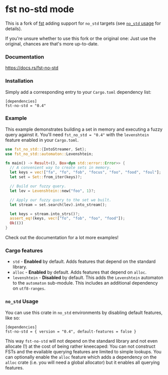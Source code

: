 fst no-std mode
===

This is a fork of [fst](https://github.com/BurntSushi/fst) adding support for `no_std` targets (see [`no_std` usage](#no-std-usage) for details).

If you're unsure whether to use this fork or the original one: Just use the original, chances are that's more up-to-date.

### Documentation

https://docs.rs/fst-no-std

### Installation

Simply add a corresponding entry to your `Cargo.toml` dependency list:

```toml,ignore
[dependencies]
fst-no-std = "0.4"
```

### Example

This example demonstrates building a set in memory and executing a fuzzy query
against it. You'll need `fst_no_std = "0.4"` with the `levenshtein` feature enabled in
your `Cargo.toml`.

```rust
use fst_no_std::{IntoStreamer, Set};
use fst_no_std::automaton::Levenshtein;

fn main() -> Result<(), Box<dyn std::error::Error>> {
  // A convenient way to create sets in memory.
  let keys = vec!["fa", "fo", "fob", "focus", "foo", "food", "foul"];
  let set = Set::from_iter(keys)?;

  // Build our fuzzy query.
  let lev = Levenshtein::new("foo", 1)?;

  // Apply our fuzzy query to the set we built.
  let stream = set.search(lev).into_stream();

  let keys = stream.into_strs()?;
  assert_eq!(keys, vec!["fo", "fob", "foo", "food"]);
  Ok(())
}
```

Check out the documentation for a lot more examples!

### Cargo features

* `std` - **Enabled** by default. Adds features that depend on the standard library.
* `alloc` - **Enabled** by default. Adds features that depend on `alloc`.
* `levenshtein` - **Disabled** by default. This adds the `Levenshtein`
  automaton to the `automaton` sub-module. This includes an additional
  dependency on `utf8-ranges`.

### `no_std` Usage

You can use this crate in `no_std` environments by disabling default features, like so:

```toml,ignore
[dependencies]
fst-no-std = { version = "0.4", default-features = false }
```

This way `fst-no-std` will not depend on the standard library and not even allocate (!) at the cost of being rather kneecaped: You can not construct FSTs and the evailable querying features are limited to simple lookups. You can optionally enable the `alloc` feature which adds a dependency on the `alloc` crate (i.e. you will need a global allocator) but it enables all querying features.
